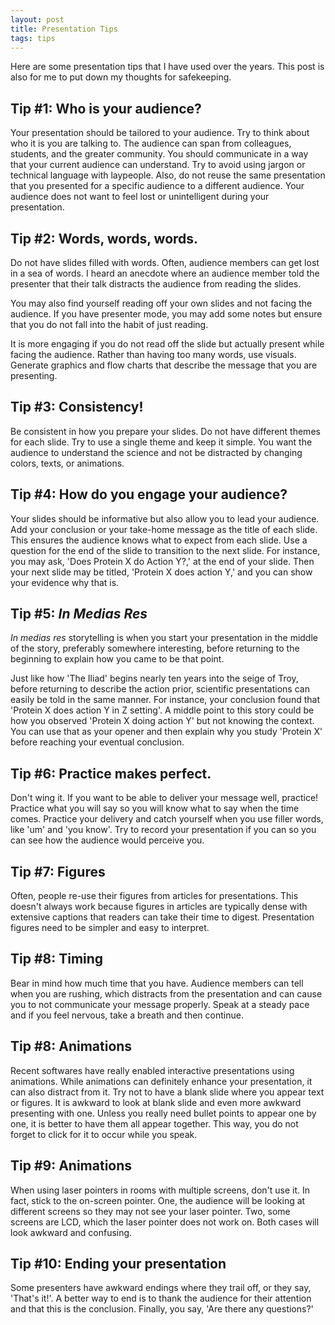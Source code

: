 ```yaml
---
layout: post
title: Presentation Tips
tags: tips
---
```

Here are some presentation tips that I have used over the years. This post is also for me to put down my thoughts for safekeeping.

## Tip #1: Who is your audience?
Your presentation should be tailored to your audience. Try to think about who it is you are talking to. The audience can span from colleagues, students, and the greater community. You should communicate in a way that your current audience can understand. Try to avoid using jargon or technical language with laypeople. 
Also, do not reuse the same presentation that you presented for a specific audience to a different audience. Your audience does not want to feel lost or unintelligent during your presentation. 

## Tip #2: Words, words, words.
Do not have slides filled with words. Often, audience members can get lost in a sea of words. I heard an anecdote where an audience member told the presenter that their talk distracts the audience from reading the slides.

You may also find yourself reading off your own slides and not facing the audience. If you have presenter mode, you may add some notes but ensure that you do not fall into the habit of just reading. 

It is more engaging if you do not read off the slide but actually present while facing the audience. Rather than having too many words, use visuals. Generate graphics and flow charts that describe the message that you are presenting.

## Tip #3: Consistency!
Be consistent in how you prepare your slides. Do not have different themes for each slide. Try to use a single theme and keep it simple. 
You want the audience to understand the science and not be distracted by changing colors, texts, or animations. 

## Tip #4: How do you engage your audience? 
Your slides should be informative but also allow you to lead your audience. Add your conclusion or your take-home message as the title of each slide. This ensures the audience knows what to expect from each slide. Use a question for the end of the slide to transition to the next slide. For instance, you may ask, 'Does Protein X do Action Y?,' at the end of your slide. Then your next slide may be titled, 'Protein X does action Y,' and you can show your evidence why that is. 

## Tip #5: _In Medias Res_
_In medias res_ storytelling is when you start your presentation in the middle of the story, preferably somewhere interesting, before returning to the beginning to explain how you came to be that point. 

Just like how 'The Iliad' begins nearly ten years into the seige of Troy, before returning to describe the action prior, scientific presentations can easily be told in the same manner. For instance, your conclusion found that 'Protein X does action Y in Z setting'. A middle point to this story could be how you observed 'Protein X doing action Y' but not knowing the context. You can use that as your opener and then explain why you study 'Protein X' before reaching your eventual conclusion.  

## Tip #6: Practice makes perfect. 
Don't wing it. If you want to be able to deliver your message well, practice! Practice what you will say so you will know what to say when the time comes. Practice your delivery and catch yourself when you use filler words, like 'um' and 'you know'. Try to record your presentation if you can so you can see how the audience would perceive you. 

## Tip #7: Figures
Often, people re-use their figures from articles for presentations. This doesn't always work because figures in articles are typically dense with extensive captions that readers can take their time to digest. Presentation figures need to be simpler and easy to interpret. 

## Tip #8: Timing
Bear in mind how much time that you have. Audience members can tell when you are rushing, which distracts from the presentation and can cause you to not communicate your message properly. Speak at a steady pace and if you feel nervous, take a breath and then continue.

## Tip #8: Animations
Recent softwares have really enabled interactive presentations using animations. While animations can definitely enhance your presentation, it can also distract from it. Try not to have a blank slide where you appear text or figures. It is awkward to look at blank slide and even more awkward presenting with one. Unless you really need bullet points to appear one by one, it is better to have them all appear together. This way, you do not forget to click for it to occur while you speak.

## Tip #9: Animations
When using laser pointers in rooms with multiple screens, don't use it. In fact, stick to the on-screen pointer. One, the audience will be looking at different screens so they may not see your laser pointer. Two, some screens are LCD, which the laser pointer does not work on. Both cases will look awkward and confusing. 

## Tip #10: Ending your presentation
Some presenters have awkward endings where they trail off, or they say, 'That's it!'. A better way to end is to thank the audience for their attention and that this is the conclusion. Finally, you say, 'Are there any questions?'
